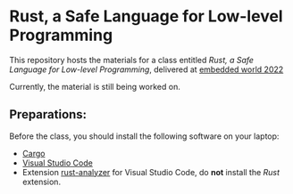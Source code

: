 # Rust, a Safe Language for Low-level Programming

This repository hosts the materials for a class entitled
*Rust, a Safe Language for Low-level Programming*,
delivered at [embedded world 2022](https://www.embedded-world.de)

Currently, the material is still being worked on.

## Preparations:

Before the class, you should install the following software on your
laptop:

* [Cargo](https://doc.rust-lang.org/cargo/getting-started/installation.html)
* [Visual Studio Code](https://code.visualstudio.com)
* Extension
  [rust-analyzer](https://marketplace.visualstudio.com/items?itemName=rust-lang.rust-analyzer)
  for Visual Studio Code, do **not** install the *Rust* extension.
